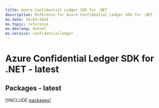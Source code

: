 ```yaml
---
title: Azure Confidential Ledger SDK for .NET
description: Reference for Azure Confidential Ledger SDK for .NET
ms.date: 10/04/2024
ms.topic: reference
ms.devlang: dotnet
ms.service: confidentialledger
---
```

# Azure Confidential Ledger SDK for .NET - latest
## Packages - latest
[!INCLUDE [packages](confidential-ledger-index.md)]